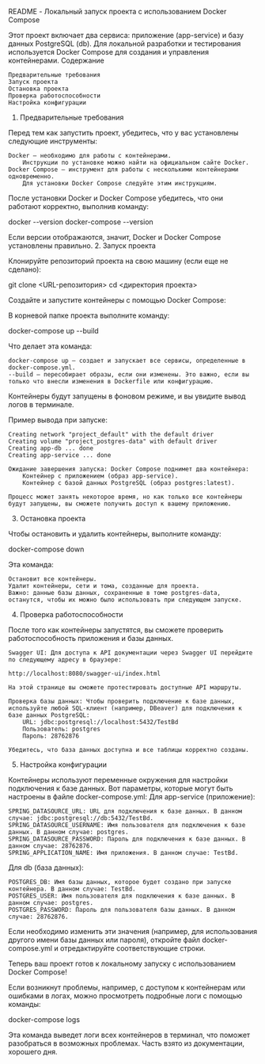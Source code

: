 README - Локальный запуск проекта с использованием Docker Compose

Этот проект включает два сервиса: приложение (app-service) и базу данных PostgreSQL (db). Для локальной разработки и тестирования используется Docker Compose для создания и управления контейнерами.
Содержание

    Предварительные требования
    Запуск проекта
    Остановка проекта
    Проверка работоспособности
    Настройка конфигурации

1. Предварительные требования

Перед тем как запустить проект, убедитесь, что у вас установлены следующие инструменты:

    Docker — необходимо для работы с контейнерами.
        Инструкции по установке можно найти на официальном сайте Docker.
    Docker Compose — инструмент для работы с несколькими контейнерами одновременно.
        Для установки Docker Compose следуйте этим инструкциям.

После установки Docker и Docker Compose убедитесь, что они работают корректно, выполнив команду:

docker --version
docker-compose --version

Если версии отображаются, значит, Docker и Docker Compose установлены правильно.
2. Запуск проекта

   Клонируйте репозиторий проекта на свою машину (если еще не сделано):

git clone <URL-репозитория>
cd <директория проекта>

Создайте и запустите контейнеры с помощью Docker Compose:

В корневой папке проекта выполните команду:

docker-compose up --build

Что делает эта команда:

    docker-compose up — создает и запускает все сервисы, определенные в docker-compose.yml.
    --build — пересобирает образы, если они изменены. Это важно, если вы только что внесли изменения в Dockerfile или конфигурацию.

Контейнеры будут запущены в фоновом режиме, и вы увидите вывод логов в терминале.

Пример вывода при запуске:

    Creating network "project_default" with the default driver
    Creating volume "project_postgres-data" with default driver
    Creating app-db ... done
    Creating app-service ... done

    Ожидание завершения запуска: Docker Compose поднимет два контейнера:
        Контейнер с приложением (образ app-service).
        Контейнер с базой данных PostgreSQL (образ postgres:latest).

    Процесс может занять некоторое время, но как только все контейнеры будут запущены, вы сможете получить доступ к вашему приложению.

3. Остановка проекта

Чтобы остановить и удалить контейнеры, выполните команду:

docker-compose down

Эта команда:

    Остановит все контейнеры.
    Удалит контейнеры, сети и тома, созданные для проекта.
    Важно: данные базы данных, сохраненные в томе postgres-data, останутся, чтобы их можно было использовать при следующем запуске.

4. Проверка работоспособности

После того как контейнеры запустятся, вы сможете проверить работоспособность приложения и базы данных.

    Swagger UI: Для доступа к API документации через Swagger UI перейдите по следующему адресу в браузере:

    http://localhost:8080/swagger-ui/index.html

    На этой странице вы сможете протестировать доступные API маршруты.

    Проверка базы данных: Чтобы проверить подключение к базе данных, используйте любой SQL-клиент (например, DBeaver) для подключения к базе данных PostgreSQL:
        URL: jdbc:postgresql://localhost:5432/TestBd
        Пользователь: postgres
        Пароль: 28762876

    Убедитесь, что база данных доступна и все таблицы корректно созданы.

5. Настройка конфигурации

Контейнеры используют переменные окружения для настройки подключения к базе данных. Вот параметры, которые могут быть настроены в файле docker-compose.yml:
Для app-service (приложение):

    SPRING_DATASOURCE_URL: URL для подключения к базе данных. В данном случае: jdbc:postgresql://db:5432/TestBd.
    SPRING_DATASOURCE_USERNAME: Имя пользователя для подключения к базе данных. В данном случае: postgres.
    SPRING_DATASOURCE_PASSWORD: Пароль для подключения к базе данных. В данном случае: 28762876.
    SPRING_APPLICATION_NAME: Имя приложения. В данном случае: TestBd.

Для db (база данных):

    POSTGRES_DB: Имя базы данных, которое будет создано при запуске контейнера. В данном случае: TestBd.
    POSTGRES_USER: Имя пользователя для подключения к базе данных. В данном случае: postgres.
    POSTGRES_PASSWORD: Пароль для пользователя базы данных. В данном случае: 28762876.

Если необходимо изменить эти значения (например, для использования другого имени базы данных или пароля), откройте файл docker-compose.yml и отредактируйте соответствующие строки.

Теперь ваш проект готов к локальному запуску с использованием Docker Compose!

Если возникнут проблемы, например, с доступом к контейнерам или ошибками в логах, можно просмотреть подробные логи с помощью команды:

docker-compose logs

Эта команда выведет логи всех контейнеров в терминал, что поможет разобраться в возможных проблемах.
Часть взято из документации, хорошего дня.